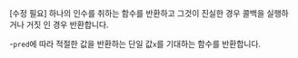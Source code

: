 [수정 필요]
하나의 인수를 취하는 함수를 반환하고 그것이 진실한 경우 콜백을 실행하거나 거짓 인 경우 반환합니다.

-`pred`에 따라 적절한 값을 반환하는 단일 값`x`를 기대하는 함수를 반환합니다.